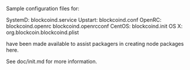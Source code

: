 Sample configuration files for:

SystemD: blockcoind.service
Upstart: blockcoind.conf
OpenRC:  blockcoind.openrc
         blockcoind.openrcconf
CentOS:  blockcoind.init
OS X:    org.blockcoin.blockcoind.plist

have been made available to assist packagers in creating node packages here.

See doc/init.md for more information.
